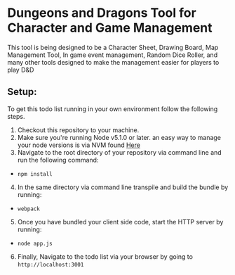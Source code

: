 # Dungeons and Dragons Tool for Character and Game Management

This tool is being designed to be a Character Sheet, Drawing Board, Map Management Tool, In game event management, Random Dice Roller, and many other tools designed to make the management easier for players to play D&D

## Setup:

To get this todo list running in your own environment follow the following steps.

1. Checkout this repository to your machine.
2. Make sure you're running Node v5.1.0 or later. an easy way to manage your node versions is via NVM found [Here](https://github.com/creationix/nvm)
3. Navigate to the root directory of your repository via command line and run the following command:
  * `npm install`
4. In the same directory via command line transpile and build the bundle by running:
  * `webpack`
5. Once you have bundled your client side code, start the HTTP server by running:
  * `node app.js` 
6. Finally, Navigate to the todo list via your browser by going to `http://localhost:3001`
